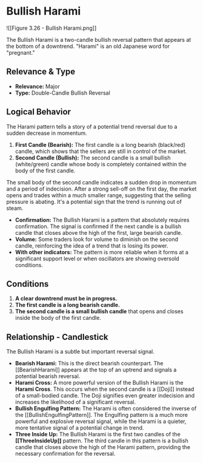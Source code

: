 # Bullish Harami

![[Figure 3.26 - Bullish Harami.png]]

The Bullish Harami is a two-candle bullish reversal pattern that appears at the bottom of a downtrend. "Harami" is an old Japanese word for "pregnant."

## Relevance & Type

- **Relevance:** Major
- **Type:** Double-Candle Bullish Reversal

## Logical Behavior

The Harami pattern tells a story of a potential trend reversal due to a sudden decrease in momentum.

1.  **First Candle (Bearish):** The first candle is a long bearish (black/red) candle, which shows that the sellers are still in control of the market.
2.  **Second Candle (Bullish):** The second candle is a small bullish (white/green) candle whose body is completely contained within the body of the first candle.

The small body of the second candle indicates a sudden drop in momentum and a period of indecision. After a strong sell-off on the first day, the market opens and trades within a much smaller range, suggesting that the selling pressure is abating. It's a potential sign that the trend is running out of steam.

- **Confirmation:** The Bullish Harami is a pattern that absolutely requires confirmation. The signal is confirmed if the next candle is a bullish candle that closes above the high of the first, large bearish candle.
- **Volume:** Some traders look for volume to diminish on the second candle, reinforcing the idea of a trend that is losing its power.
- **With other indicators:** The pattern is more reliable when it forms at a significant support level or when oscillators are showing oversold conditions.

## Conditions

1.  **A clear downtrend must be in progress.**
2.  **The first candle is a long bearish candle.**
3.  **The second candle is a small bullish candle** that opens and closes inside the body of the first candle.

## Relationship - Candlestick

The Bullish Harami is a subtle but important reversal signal.

- **Bearish Harami:** This is the direct bearish counterpart. The [[BearishHarami]] appears at the top of an uptrend and signals a potential bearish reversal.
- **Harami Cross:** A more powerful version of the Bullish Harami is the **Harami Cross**. This occurs when the second candle is a [[Doji]] instead of a small-bodied candle. The Doji signifies even greater indecision and increases the likelihood of a significant reversal.
- **Bullish Engulfing Pattern:** The Harami is often considered the inverse of the [[BullishEngulfingPattern]]. The Engulfing pattern is a much more powerful and explosive reversal signal, while the Harami is a quieter, more tentative signal of a potential change in trend.
- **Three Inside Up:** The Bullish Harami is the first two candles of the **[[ThreeInsideUp]]** pattern. The third candle in this pattern is a bullish candle that closes above the high of the Harami pattern, providing the necessary confirmation for the reversal.
